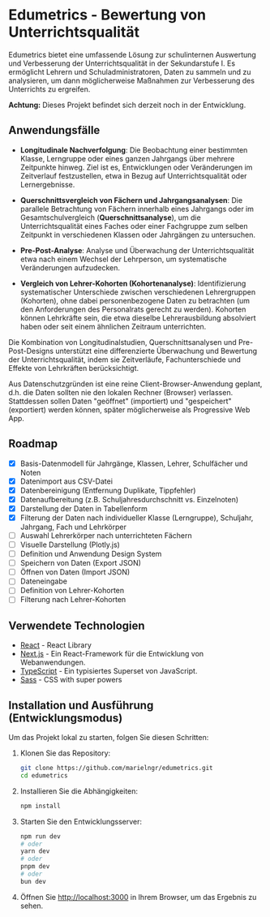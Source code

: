# Edumetrics - Bewertung von Unterrichtsqualität

Edumetrics bietet eine umfassende Lösung zur schulinternen Auswertung und Verbesserung der Unterrichtsqualität in der Sekundarstufe I. Es ermöglicht Lehrern und Schuladministratoren, Daten zu sammeln und zu analysieren, um dann möglicherweise Maßnahmen zur Verbesserung des Unterrichts zu ergreifen.

**Achtung:** Dieses Projekt befindet sich derzeit noch in der Entwicklung.

## Anwendungsfälle

- **Longitudinale Nachverfolgung**: Die Beobachtung einer bestimmten Klasse, Lerngruppe oder eines ganzen Jahrgangs über mehrere Zeitpunkte hinweg. Ziel ist es, Entwicklungen oder Veränderungen im Zeitverlauf festzustellen, etwa in Bezug auf Unterrichtsqualität oder Lernergebnisse.

- **Querschnittsvergleich von Fächern und Jahrgangsanalysen**: Die parallele Betrachtung von Fächern innerhalb eines Jahrgangs oder im Gesamtschulvergleich (**Querschnittsanalyse**), um die Unterrichtsqualität eines Faches oder einer Fachgruppe zum selben Zeitpunkt in verschiedenen Klassen oder Jahrgängen zu untersuchen.

- **Pre-Post-Analyse**: Analyse und Überwachung der Unterrichtsqualität etwa nach einem Wechsel der Lehrperson, um systematische Veränderungen aufzudecken.

- **Vergleich von Lehrer-Kohorten (Kohortenanalyse)**: Identifizierung systematischer Unterschiede zwischen verschiedenen Lehrergruppen (Kohorten), ohne dabei personenbezogene Daten zu betrachten (um den Anforderungen des Personalrats gerecht zu werden). Kohorten können
  Lehrkräfte sein, die etwa dieselbe Lehrerausbildung absolviert haben oder seit einem ähnlichen Zeitraum unterrichten.

Die Kombination von Longitudinalstudien, Querschnittsanalysen und Pre-Post-Designs unterstützt eine differenzierte Überwachung und Bewertung der Unterrichtsqualität, indem sie Zeitverläufe, Fachunterschiede und Effekte von Lehrkräften berücksichtigt.

Aus Datenschutzgründen ist eine reine Client-Browser-Anwendung geplant, d.h. die Daten sollten nie den lokalen Rechner (Browser) verlassen. Stattdessen sollen Daten "geöffnet" (importiert) und "gespeichert" (exportiert) werden können, später möglicherweise als Progressive Web App.

## Roadmap

- [x] Basis-Datenmodell für Jahrgänge, Klassen, Lehrer, Schulfächer und Noten
- [x] Datenimport aus CSV-Datei
- [x] Datenbereinigung (Entfernung Duplikate, Tippfehler)
- [x] Datenaufbereitung (z.B. Schuljahresdurchschnitt vs. Einzelnoten)
- [x] Darstellung der Daten in Tabellenform
- [x] Filterung der Daten nach individueller Klasse (Lerngruppe), Schuljahr, Jahrgang, Fach und Lehrkörper
- [ ] Auswahl Lehrerkörper nach unterrichteten Fächern
- [ ] Visuelle Darstellung (Plotly.js)
- [ ] Definition und Anwendung Design System
- [ ] Speichern von Daten (Export JSON)
- [ ] Öffnen von Daten (Import JSON)
- [ ] Dateneingabe
- [ ] Definition von Lehrer-Kohorten
- [ ] Filterung nach Lehrer-Kohorten

## Verwendete Technologien

- [React](https://react.dev/) - React Library
- [Next.js](https://nextjs.org/) - Ein React-Framework für die Entwicklung von Webanwendungen.
- [TypeScript](https://www.typescriptlang.org/) - Ein typisiertes Superset von JavaScript.
- [Sass](https://sass-lang.com/) - CSS with super powers

## Installation und Ausführung (Entwicklungsmodus)

Um das Projekt lokal zu starten, folgen Sie diesen Schritten:

1. Klonen Sie das Repository:

   ```bash
   git clone https://github.com/marielngr/edumetrics.git
   cd edumetrics
   ```

2. Installieren Sie die Abhängigkeiten:

   ```bash
   npm install
   ```

3. Starten Sie den Entwicklungsserver:

   ```bash
   npm run dev
   # oder
   yarn dev
   # oder
   pnpm dev
   # oder
   bun dev
   ```

4. Öffnen Sie [http://localhost:3000](http://localhost:3000) in Ihrem Browser, um das Ergebnis zu sehen.
